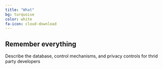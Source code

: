 ```yaml
---
title: "What"
bg: turquoise
color: white
fa-icon: cloud-download
---
```


## Remember everything

Describe the database, control mechanisms, and privacy controls for thrid party developers
